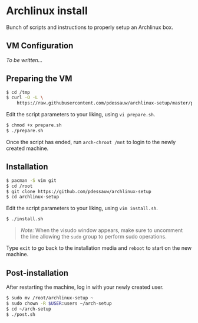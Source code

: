 # Archlinux install

Bunch of scripts and instructions to properly setup an Archlinux box.

## VM Configuration

*To be written...*

## Preparing the VM

```bash
$ cd /tmp
$ curl -O -L \
    https://raw.githubusercontent.com/pdessauw/archlinux-setup/master/prepare.sh
```

Edit the script parameters to your liking, using `vi prepare.sh`.

```bash
$ chmod +x prepare.sh
$ ./prepare.sh
```

Once the script has ended, run `arch-chroot /mnt` to login to the newly created 
machine.

## Installation

```bash
$ pacman -S vim git
$ cd /root
$ git clone https://github.com/pdessauw/archlinux-setup
$ cd archlinux-setup
```

Edit the script parameters to your liking, using `vim install.sh`.

```bash
$ ./install.sh
```

> *Note:*   When the visudo window appears, make sure to uncomment the line 
>           allowing the `sudo` group to perform sudo operations. 

Type `exit` to go back to the installation media and `reboot` to start on the 
new machine.

## Post-installation

After restarting the machine, log in with your newly created user.

```bash
$ sudo mv /root/archlinux-setup ~
$ sudo chown -R $USER:users ~/arch-setup
$ cd ~/arch-setup
$ ./post.sh
```
